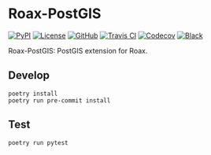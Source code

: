 # Roax-PostGIS

[![PyPI](https://badge.fury.io/py/roax-postgis.svg)](https://badge.fury.io/py/roax-postgis)
[![License](https://img.shields.io/github/license/roax/roax-postgis.svg)](https://github.com/roax/roax-postgis/blob/master/LICENSE)
[![GitHub](https://img.shields.io/badge/github-master-blue.svg)](https://github.com/roax/roax-postgis/)
[![Travis CI](https://travis-ci.org/roax/roax-postgis.svg?branch=master)](https://travis-ci.org/roax/roax-postgis)
[![Codecov](https://codecov.io/gh/roax/roax-postgis/branch/master/graph/badge.svg)](https://codecov.io/gh/roax/roax-postgis)
[![Black](https://img.shields.io/badge/code%20style-black-black.svg)](https://github.com/psf/black)

Roax-PostGIS: PostGIS extension for Roax.

## Develop

```
poetry install
poetry run pre-commit install
```

## Test

```
poetry run pytest
```

